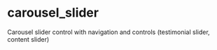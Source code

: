 # carousel_slider
Carousel slider control with navigation and controls (testimonial slider, content slider)
